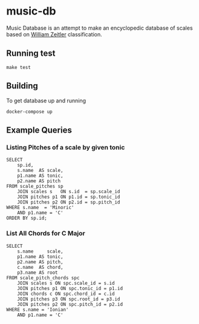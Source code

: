 # music-db

Music Database is an attempt to make an encyclopedic database of scales based on [William Zeitler](https://allthescales.org) classification.

## Running test

```shell
make test
```
## Building

To get database up and running

```shell
docker-compose up
```

## Example Queries
### Listing Pitches of a scale by given tonic

```postgresql
SELECT
    sp.id,
    s.name  AS scale,
    p1.name AS tonic,
    p2.name AS pitch
FROM scale_pitches sp
    JOIN scales s   ON s.id  = sp.scale_id
    JOIN pitches p1 ON p1.id = sp.tonic_id
    JOIN pitches p2 ON p2.id = sp.pitch_id
WHERE s.name  = 'Minoric'
    AND p1.name = 'C'
ORDER BY sp.id;
```

### List All Chords for C Major

```postgresql
SELECT 
    s.name     scale,
    p1.name AS tonic,
    p2.name AS pitch,
    c.name  AS chord,
    p3.name AS root
FROM scale_pitch_chords spc
    JOIN scales s ON spc.scale_id = s.id
    JOIN pitches p1 ON spc.tonic_id = p1.id
    JOIN chords c ON spc.chord_id = c.id
    JOIN pitches p3 ON spc.root_id = p3.id
    JOIN pitches p2 ON spc.pitch_id = p2.id
WHERE s.name = 'Ionian'
    AND p1.name = 'C'
```